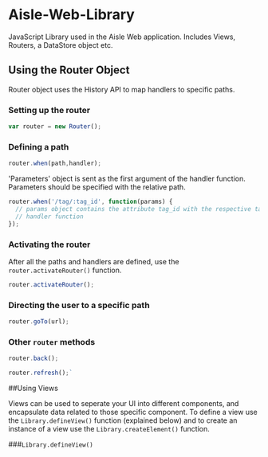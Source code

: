 # Aisle-Web-Library
JavaScript Library used in the Aisle Web application. Includes Views, Routers, a DataStore object etc.

## Using the Router Object
Router object uses the History API to map handlers to specific paths.

### Setting up the router
```javascript
var router = new Router();
```

### Defining a path
```javascript
router.when(path,handler);
```

'Parameters' object is sent as the first argument of the handler function. Parameters should be specified with the relative path.

```javascript
router.when('/tag/:tag_id', function(params) {
  // params object contains the attribute tag_id with the respective tag_id according to the path
  // handler function
});
```

### Activating the router
After all the paths and handlers are defined, use the `router.activateRouter()` function.
```javascript
router.activateRouter();
```

### Directing the user to a specific path
```javascript
router.goTo(url);
```

### Other `router` methods

```javascript
router.back();
```
```javascript
router.refresh();`
```

##Using Views

Views can be used to seperate your UI into different components, and encapsulate data related to those specific component. To define a view use the `Library.defineView()` function (explained below) and to create an instance of a view use the `Library.createElement()` function.

###`Library.defineView()`





